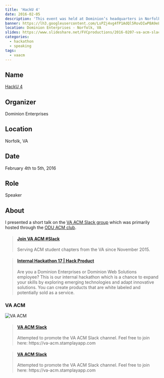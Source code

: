 ```yaml
---
title: 'HackU 4'
date: 2016-02-05
description: 'This event was held at Dominion’s headquarters in Norfolk, Virginia.'
banner: https://lh3.googleusercontent.com/LsPZj4vg4fP1AdQl5RovDIwPBA9eLXq0UR7f8J10NqKcm7Eh7_pUxxjzbryjSQWGtbpaKd2WNnQ3uvFuexGnS30ZjyhErxd0pk3t_DiFZJjTY1y08A08dfkJQeet2-GnK91uLojlbH5dyCYyM0Q1GvTUbrnl8VWjIjyh6aNpca2QscSBiPOOXMF1GvLoxPfxyBYi1VepIA684ohUwja2FiIxkg6f3jVnwN9HKiR-ZVO4IERSdZRAbbRHkwK2ob1fAmS9QwrGOpUOtZkn9bITkFz6M4FfTor44equq_latuT3q5aL11GeuvUhd11quOfdt_MRVYn9Svcemyi-F7OzvV08fokLus_0BmvxPLTxkDVMm8EgrTAzdLXSW29Nv-eTLBml5PkZoL_SLNOnsIfbN-sGZRLaoCmvx7W78M6gbfVRCRyd4fq_hASi1205iaueKW55kFkhulccFMlVr9porg3vXqY6WnAiYwevnJw6ExoboNScuZNeny1Mn5MUGz0tjYgewcpsldPd784zGWKSNGOCYtNVvoKEXApAOypxWgyaLKXbcxeo04y5JSHBA-gdb10Eohe77_37WiPSYUmskQ4KJnjvja0XNLSoRemoFhzgAWIXe7__Q2o5gspfrPmh=w1292-h970-no
location: Dominion Enterprises - Norfolk, VA
slides: https://www.slideshare.net/FVCproductions/2016-0207-va-acm-slack
categories:
  - hackathon
  - speaking
tags:
  - vaacm
---
```


## Name

[HackU 4](https://hackathon.dominionenterprises.com/ 'HackU 4')

## Organizer

Dominion Enterprises

## Location

Norfolk, VA

## Date

February 4th to 5th, 2016

## Role

Speaker

## About

I presented a short talk on the [VA ACM Slack group](https://va-acm.stamplayapp.com/) which was primarily hosted through the [ODU ACM club](https://www.cs.odu.edu/~acm/).

<blockquote class="embedly-card"><h4><a href="https://va-acm.stamplayapp.com/">Join VA ACM #Slack</a></h4><p>Serving ACM student chapters from the VA since November 2015.</p></blockquote>
<script async src="//cdn.embedly.com/widgets/platform.js" charset="UTF-8"></script>

<blockquote class="embedly-card"><h4><a href="https://hackathon.dominionenterprises.com/">Internal Hackathon 17 | Hack Product</a></h4><p>Are you a Dominion Enterprises or Dominion Web Solutions employee? This is our internal hackathon which is a chance to expand your skills by exploring emerging technologies and adapt innovative solutions. You can create products that are white labeled and potentially sold as a service.</p></blockquote>

### VA ACM

![VA ACM](https://image.slidesharecdn.com/2016-02-07vaacmslack-171102222353/95/va-acm-slack-1-638.jpg?cb=1510969523)

<blockquote class="embedly-card"><h4><a href="https://www.slideshare.net/FVCproductions/2016-0207-va-acm-slack">VA ACM Slack</a></h4><p>Attempted to promote the VA ACM Slack channel. Feel free to join here: https://va-acm.stamplayapp.com</p></blockquote>

<blockquote class="embedly-card"><h4><a href="https://speakerdeck.com/fvcproductions/va-acm-slack">VA ACM Slack</a></h4><p>Attempted to promote the VA ACM Slack channel. Feel free to join here: https://va-acm.stamplayapp.com</p></blockquote>
